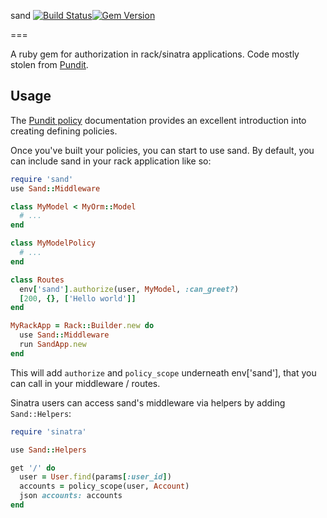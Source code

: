 sand [![Build Status](https://travis-ci.org/NickTomlin/ruby-sand.svg?branch=master)](https://travis-ci.org/NickTomlin/ruby-sand)[![Gem Version](https://badge.fury.io/rb/sand.svg)](https://badge.fury.io/rb/sand)

===

A ruby gem for authorization in rack/sinatra applications. Code mostly stolen from [Pundit](https://github.com/elabs/pundit).

Usage
---

The [Pundit policy](https://github.com/elabs/pundit#policies) documentation provides an excellent introduction into creating defining policies.

Once you've built your policies, you can start to use sand. By default, you can include sand in your rack application like so:

```ruby
require 'sand'
use Sand::Middleware

class MyModel < MyOrm::Model
  # ...
end

class MyModelPolicy
  # ...
end

class Routes
  env['sand'].authorize(user, MyModel, :can_greet?)
  [200, {}, ['Hello world']]
end

MyRackApp = Rack::Builder.new do
  use Sand::Middleware
  run SandApp.new
end
```

This will add `authorize` and `policy_scope` underneath env['sand'], that you can call in your middleware / routes.

Sinatra users can access sand's middleware via helpers by adding `Sand::Helpers`:

```ruby
require 'sinatra'

use Sand::Helpers

get '/' do
  user = User.find(params[:user_id])
  accounts = policy_scope(user, Account)
  json accounts: accounts
end
```
